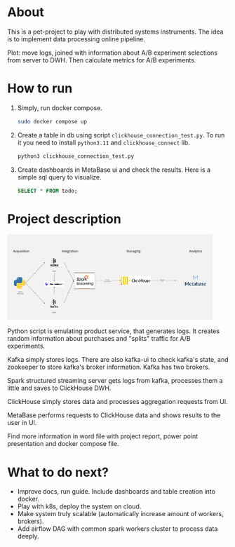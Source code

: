 # About

This is a pet-project to play with distributed systems instruments. The idea is to implement data processing online pipeline.

Plot: move logs, joined with information about A/B experiment selections from server to DWH. Then calculate metrics for A/B experiments.

# How to run

1. Simply, run docker compose.
    ```bash
    sudo docker compose up
    ```
2. Create a table in db using script `clickhouse_connection_test.py`. To run it you need to install `python3.11` and `clickhouse_connect` lib.
    ```bash
   python3 clickhouse_connection_test.py
    ```
3. Create dashboards in MetaBase ui and check the results. Here is a simple sql query to visualize.
   ```sql
   SELECT * FROM todo;
   ```

# Project description

![img](structure_graph.png)

Python script is emulating product service, that generates logs. It creates random information about purchases and "splits" traffic for A/B experiments.

Kafka simply stores logs. There are also kafka-ui to check kafka's state, and zookeeper to store kafka's broker information. Kafka has two brokers.

Spark structured streaming server gets logs from kafka, processes them a little and saves to ClickHouse DWH.

ClickHouse simply stores data and processes aggregation requests from UI.

MetaBase performs requests to ClickHouse data and shows results to the user in UI.

Find more information in word file with project report, power point presentation and docker compose file.


# What to do next?

- Improve docs, run guide. Include dashboards and table creation into docker. 
- Play with k8s, deploy the system on cloud.
- Make system truly scalable (automatically increase amount of workers, brokers). 
- Add airflow DAG with common spark workers cluster to process data deeply.
